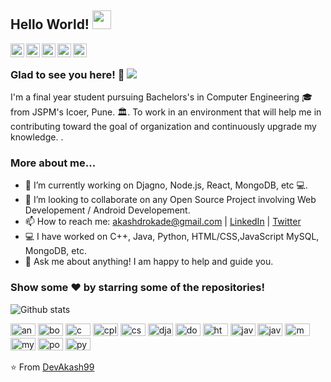 ## Hello World! <img src="https://png.pngtree.com/png-clipart/20190516/original/pngtree-vector-handshake-icon-png-image_4165493.jpg" width="30px"></h2>

<a href="https://twitter.com/The_Akash_">
  <img align="left" alt="Akash's Twitter" width="22px" src="https://cdn.jsdelivr.net/npm/simple-icons@v3/icons/twitter.svg" />
</a>
<a href="https://www.linkedin.com/in/akashrokade/>
  <img align="left" alt="Akash's Linkdein" width="22px" src="https://cdn.jsdelivr.net/npm/simple-icons@v3/icons/linkedin.svg" />
</a>
<a href="https://github.com/DevAkash99">
  <img align="left" alt="Akash's Github" width="22px" src="https://cdn.jsdelivr.net/npm/simple-icons@v3/icons/github.svg" />
</a>
<a href="https://www.instagram.com/_akash_rokade/">
  <img align="left" alt="Akash's Instagram" width="22px" src="https://cdn.jsdelivr.net/npm/simple-icons@v3/icons/instagram.svg" />
</a>
<a href="https://www.facebook.com/akash.rokade.7334/">
  <img align="left" alt="Akash's Facebook" width="22px" src="https://cdn.jsdelivr.net/npm/simple-icons@v3/icons/facebook.svg" />
</a>
<a href="https://www.hackerrank.com/AkashRokade99">
  <img align="left" alt="Akash's Hackerrank" width="22px" src="https://cdn.jsdelivr.net/npm/simple-icons@v3/icons/hackerrank.svg" />
</a>

<br />

### Glad to see you here! 🤩 ![](https://visitor-badge.glitch.me/badge?page_id=DevAkash99.DevAkash99)

I'm a final year student pursuing Bachelors's in Computer Engineering 🎓 from JSPM's Icoer, Pune. 🏛. To work in an environment that will help me in contributing toward the goal of organization and continuously upgrade my knowledge.
.

### More about me...

- 🔭 I’m currently working on Djagno, Node.js, React, MongoDB, etc 💻.
- 👯 I’m looking to collaborate on any Open Source Project involving Web Developement / Android Developement.
- 📫 How to reach me: akashdrokade@gmail.com | [LinkedIn](https://www.linkedin.com/in/akashrokade/) | [Twitter](https://twitter.com/The_Akash_) 
- 💻 I have worked on C++, Java, Python, HTML/CSS,JavaScript MySQL, MongoDB,  etc.
- 💬 Ask me about anything! I am happy to help and guide you.

### Show some ❤️ by starring some of the repositories!

![Github stats](https://github-readme-stats.vercel.app/api?username=DevAkash99&show_icons=true&hide_border=true)


<p align="left"><img src="https://konpa.github.io/devicon/devicon.git/icons/android/android-original-wordmark.svg" alt="android" width="40" height="20"/> <img src="https://konpa.github.io/devicon/devicon.git/icons/bootstrap/bootstrap-plain.svg" alt="bootstrap" width="40" height="20"/> <img src="https://konpa.github.io/devicon/devicon.git/icons/c/c-original.svg" alt="c" width="40" height="20"/> <img src="https://konpa.github.io/devicon/devicon.git/icons/cplusplus/cplusplus-original.svg" alt="cplusplus" width="40" height="20"/> <img src="https://konpa.github.io/devicon/devicon.git/icons/css3/css3-original-wordmark.svg" alt="css3" width="40" height="20"/> <img src="https://konpa.github.io/devicon/devicon.git/icons/django/django-original.svg" alt="django" width="40" height="20"/> <img src="https://konpa.github.io/devicon/devicon.git/icons/docker/docker-original-wordmark.svg" alt="docker" width="40" height="20"/> <img src="https://konpa.github.io/devicon/devicon.git/icons/html5/html5-original-wordmark.svg" alt="html5" width="40" height="20"/> <img src="https://konpa.github.io/devicon/devicon.git/icons/java/java-original-wordmark.svg" alt="java" width="40" height="20"/> <img src="https://konpa.github.io/devicon/devicon.git/icons/javascript/javascript-original.svg" alt="javascript" width="40" height="20"/> <img src="https://konpa.github.io/devicon/devicon.git/icons/mongodb/mongodb-original-wordmark.svg" alt="mongodb" width="40" height="20"/> <img src="https://konpa.github.io/devicon/devicon.git/icons/mysql/mysql-original-wordmark.svg" alt="mysql" width="40" height="20"/> <img src="https://konpa.github.io/devicon/devicon.git/icons/postgresql/postgresql-original-wordmark.svg" alt="postgresql" width="40" height="20"/> <img src="https://konpa.github.io/devicon/devicon.git/icons/python/python-original-wordmark.svg" alt="python" width="40" height="20"/></p>

⭐️ From [DevAkash99](https://github.com/DevAkash99)
